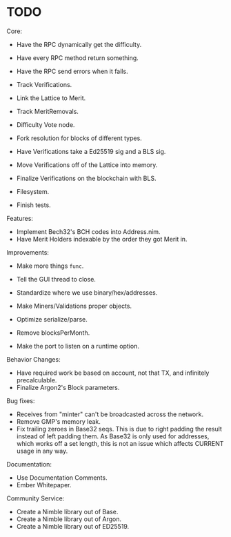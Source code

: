 # TODO

Core:
- Have the RPC dynamically get the difficulty.
- Have every RPC method return something.
- Have the RPC send errors when it fails.

- Track Verifications.
- Link the Lattice to Merit.
- Track MeritRemovals.
- Difficulty Vote node.
- Fork resolution for blocks of different types.

- Have Verifications take a Ed25519 sig and a BLS sig.
- Move Verifications off of the Lattice into memory.
- Finalize Verifications on the blockchain with BLS.

- Filesystem.
- Finish tests.

Features:
- Implement Bech32's BCH codes into Address.nim.
- Have Merit Holders indexable by the order they got Merit in.

Improvements:
- Make more things `func`.

- Tell the GUI thread to close.

- Standardize where we use binary/hex/addresses.

- Make Miners/Validations proper objects.
- Optimize serialize/parse.

- Remove blocksPerMonth.
- Make the port to listen on a runtime option.

Behavior Changes:
- Have required work be based on account, not that TX, and infinitely precalculable.
- Finalize Argon2's Block parameters.

Bug fixes:
- Receives from "minter" can't be broadcasted across the network.
- Remove GMP's memory leak.
- Fix trailing zeroes in Base32 seqs. This is due to right padding the result instead of left padding them. As Base32 is only used for addresses, which works off a set length, this is not an issue which affects CURRENT usage in any way.

Documentation:
- Use Documentation Comments.
- Ember Whitepaper.

Community Service:
- Create a Nimble library out of Base.
- Create a Nimble library out of Argon.
- Create a Nimble library out of ED25519.
